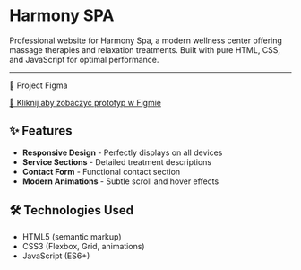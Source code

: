 # Harmony SPA
Professional website for Harmony Spa, a modern wellness center offering massage therapies and relaxation treatments. Built with pure HTML, CSS, and JavaScript for optimal performance.
***
🎨 Project Figma


[🔗 Kliknij aby zobaczyć prototyp w Figmie](https://www.figma.com/proto/XKLnGQS4mnznHBvOmmawcR/PORTFOLIO?node-id=152-88&t=Z3zy0Bvt0NIcsSgq-1&scaling=min-zoom&content-scaling=fixed&page-id=144%3A19)


## ✨ Features

- **Responsive Design** - Perfectly displays on all devices
- **Service Sections** - Detailed treatment descriptions
- **Contact Form** - Functional contact section
- **Modern Animations** - Subtle scroll and hover effects

## 🛠 Technologies Used

- HTML5 (semantic markup)
- CSS3 (Flexbox, Grid, animations)
- JavaScript (ES6+)



